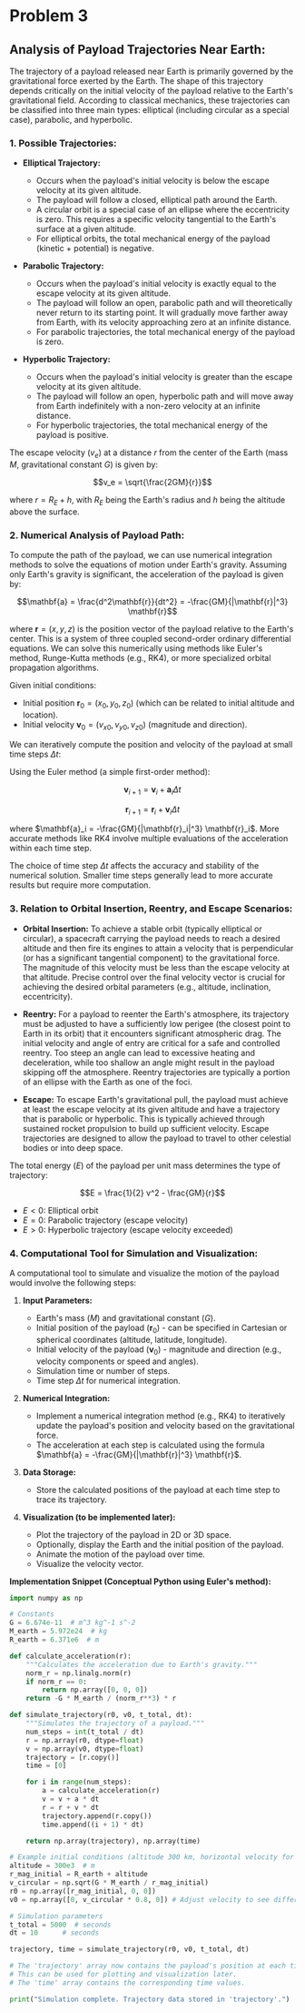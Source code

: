 # Problem 3
## Analysis of Payload Trajectories Near Earth:

The trajectory of a payload released near Earth is primarily governed by the gravitational force exerted by the Earth. The shape of this trajectory depends critically on the initial velocity of the payload relative to the Earth's gravitational field. According to classical mechanics, these trajectories can be classified into three main types: elliptical (including circular as a special case), parabolic, and hyperbolic.

### 1. Possible Trajectories:

* **Elliptical Trajectory:**
    * Occurs when the payload's initial velocity is below the escape velocity at its given altitude.
    * The payload will follow a closed, elliptical path around the Earth.
    * A circular orbit is a special case of an ellipse where the eccentricity is zero. This requires a specific velocity tangential to the Earth's surface at a given altitude.
    * For elliptical orbits, the total mechanical energy of the payload (kinetic + potential) is negative.

* **Parabolic Trajectory:**
    * Occurs when the payload's initial velocity is exactly equal to the escape velocity at its given altitude.
    * The payload will follow an open, parabolic path and will theoretically never return to its starting point. It will gradually move farther away from Earth, with its velocity approaching zero at an infinite distance.
    * For parabolic trajectories, the total mechanical energy of the payload is zero.

* **Hyperbolic Trajectory:**
    * Occurs when the payload's initial velocity is greater than the escape velocity at its given altitude.
    * The payload will follow an open, hyperbolic path and will move away from Earth indefinitely with a non-zero velocity at an infinite distance.
    * For hyperbolic trajectories, the total mechanical energy of the payload is positive.

The escape velocity ($v_e$) at a distance $r$ from the center of the Earth (mass $M$, gravitational constant $G$) is given by:

$$v_e = \sqrt{\frac{2GM}{r}}$$

where $r = R_E + h$, with $R_E$ being the Earth's radius and $h$ being the altitude above the surface.

### 2. Numerical Analysis of Payload Path:

To compute the path of the payload, we can use numerical integration methods to solve the equations of motion under Earth's gravity. Assuming only Earth's gravity is significant, the acceleration of the payload is given by:

$$\mathbf{a} = \frac{d^2\mathbf{r}}{dt^2} = -\frac{GM}{|\mathbf{r}|^3} \mathbf{r}$$

where $\mathbf{r} = (x, y, z)$ is the position vector of the payload relative to the Earth's center. This is a system of three coupled second-order ordinary differential equations. We can solve this numerically using methods like Euler's method, Runge-Kutta methods (e.g., RK4), or more specialized orbital propagation algorithms.

Given initial conditions:
* Initial position $\mathbf{r}_0 = (x_0, y_0, z_0)$ (which can be related to initial altitude and location).
* Initial velocity $\mathbf{v}_0 = (v_{x0}, v_{y0}, v_{z0})$ (magnitude and direction).

We can iteratively compute the position and velocity of the payload at small time steps $\Delta t$:

Using the Euler method (a simple first-order method):

$$\mathbf{v}_{i+1} = \mathbf{v}_i + \mathbf{a}_i \Delta t$$

$$\mathbf{r}_{i+1} = \mathbf{r}_i + \mathbf{v}_i \Delta t$$

where $\mathbf{a}_i = -\frac{GM}{|\mathbf{r}_i|^3} \mathbf{r}_i$. More accurate methods like RK4 involve multiple evaluations of the acceleration within each time step.

The choice of time step $\Delta t$ affects the accuracy and stability of the numerical solution. Smaller time steps generally lead to more accurate results but require more computation.

### 3. Relation to Orbital Insertion, Reentry, and Escape Scenarios:

* **Orbital Insertion:** To achieve a stable orbit (typically elliptical or circular), a spacecraft carrying the payload needs to reach a desired altitude and then fire its engines to attain a velocity that is perpendicular (or has a significant tangential component) to the gravitational force. The magnitude of this velocity must be less than the escape velocity at that altitude. Precise control over the final velocity vector is crucial for achieving the desired orbital parameters (e.g., altitude, inclination, eccentricity).

* **Reentry:** For a payload to reenter the Earth's atmosphere, its trajectory must be adjusted to have a sufficiently low perigee (the closest point to Earth in its orbit) that it encounters significant atmospheric drag. The initial velocity and angle of entry are critical for a safe and controlled reentry. Too steep an angle can lead to excessive heating and deceleration, while too shallow an angle might result in the payload skipping off the atmosphere. Reentry trajectories are typically a portion of an ellipse with the Earth as one of the foci.

* **Escape:** To escape Earth's gravitational pull, the payload must achieve at least the escape velocity at its given altitude and have a trajectory that is parabolic or hyperbolic. This is typically achieved through sustained rocket propulsion to build up sufficient velocity. Escape trajectories are designed to allow the payload to travel to other celestial bodies or into deep space.

The total energy ($E$) of the payload per unit mass determines the type of trajectory:

$$E = \frac{1}{2} v^2 - \frac{GM}{r}$$

* $E < 0$: Elliptical orbit
* $E = 0$: Parabolic trajectory (escape velocity)
* $E > 0$: Hyperbolic trajectory (escape velocity exceeded)

### 4. Computational Tool for Simulation and Visualization:

A computational tool to simulate and visualize the motion of the payload would involve the following steps:

1.  **Input Parameters:**
    * Earth's mass ($M$) and gravitational constant ($G$).
    * Initial position of the payload ($\mathbf{r}_0$) - can be specified in Cartesian or spherical coordinates (altitude, latitude, longitude).
    * Initial velocity of the payload ($\mathbf{v}_0$) - magnitude and direction (e.g., velocity components or speed and angles).
    * Simulation time or number of steps.
    * Time step $\Delta t$ for numerical integration.

2.  **Numerical Integration:**
    * Implement a numerical integration method (e.g., RK4) to iteratively update the payload's position and velocity based on the gravitational force.
    * The acceleration at each step is calculated using the formula $\mathbf{a} = -\frac{GM}{|\mathbf{r}|^3} \mathbf{r}$.

3.  **Data Storage:**
    * Store the calculated positions of the payload at each time step to trace its trajectory.

4.  **Visualization (to be implemented later):**
    * Plot the trajectory of the payload in 2D or 3D space.
    * Optionally, display the Earth and the initial position of the payload.
    * Animate the motion of the payload over time.
    * Visualize the velocity vector.

**Implementation Snippet (Conceptual Python using Euler's method):**

```python
import numpy as np

# Constants
G = 6.674e-11  # m^3 kg^-1 s^-2
M_earth = 5.972e24  # kg
R_earth = 6.371e6  # m

def calculate_acceleration(r):
    """Calculates the acceleration due to Earth's gravity."""
    norm_r = np.linalg.norm(r)
    if norm_r == 0:
        return np.array([0, 0, 0])
    return -G * M_earth / (norm_r**3) * r

def simulate_trajectory(r0, v0, t_total, dt):
    """Simulates the trajectory of a payload."""
    num_steps = int(t_total / dt)
    r = np.array(r0, dtype=float)
    v = np.array(v0, dtype=float)
    trajectory = [r.copy()]
    time = [0]

    for i in range(num_steps):
        a = calculate_acceleration(r)
        v = v + a * dt
        r = r + v * dt
        trajectory.append(r.copy())
        time.append((i + 1) * dt)

    return np.array(trajectory), np.array(time)

# Example initial conditions (altitude 300 km, horizontal velocity for circular orbit)
altitude = 300e3  # m
r_mag_initial = R_earth + altitude
v_circular = np.sqrt(G * M_earth / r_mag_initial)
r0 = np.array([r_mag_initial, 0, 0])
v0 = np.array([0, v_circular * 0.8, 0]) # Adjust velocity to see different trajectories

# Simulation parameters
t_total = 5000  # seconds
dt = 10      # seconds

trajectory, time = simulate_trajectory(r0, v0, t_total, dt)

# The 'trajectory' array now contains the payload's position at each time step.
# This can be used for plotting and visualization later.
# The 'time' array contains the corresponding time values.

print("Simulation complete. Trajectory data stored in 'trajectory'.")